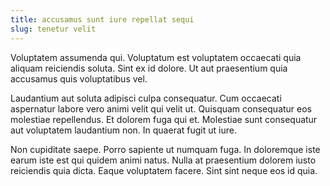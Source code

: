 ```yaml
---
title: accusamus sunt iure repellat sequi
slug: tenetur velit
---
```


Voluptatem assumenda qui. Voluptatum est voluptatem occaecati quia aliquam reiciendis soluta. Sint ex id dolore. Ut aut praesentium quia accusamus quis voluptatibus vel.

Laudantium aut soluta adipisci culpa consequatur. Cum occaecati aspernatur labore vero animi velit qui velit ut. Quisquam consequatur eos molestiae repellendus. Et dolorem fuga qui et. Molestiae sunt consequatur aut voluptatem laudantium non. In quaerat fugit ut iure.

Non cupiditate saepe. Porro sapiente ut numquam fuga. In doloremque iste earum iste est qui quidem animi natus. Nulla at praesentium dolorem iusto reiciendis quia dicta. Eaque voluptatem facere. Sint sint neque eos id quia.
